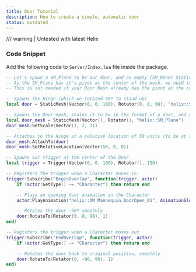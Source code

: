 ```yaml
---
title: Door Tutorial
description: How to create a simple, automatic door
status: outdated
---
```


/// warning | Untested with latest Helix

### Code Snippet

Add the following code to `Server/Index.lua` file inside the package.

```lua title="Server/Index.lua"
-- Let's spawn a SM_Plane to be our door, and an empty (SM_None) StaticMesh to be our Hinge.
-- As the SM_Plane has it's pivot at the center of the mesh, we need to have a Hinge to make it rotate properly.
-- This is not needed if your Door Mesh already has the pivot at the correct Hinge location.

-- Spawns the Hinge (which we rotated 90º to stand up)
local door = StaticMesh(Vector(0, 0, 100), Rotator(0, 0, 90), "helix::SM_None")

-- Spawns the Door mesh, scales it to be in the format of a door, and attaches it to the Hinge
local door_mesh = StaticMesh(Vector(), Rotator(), "helix::SM_Plane")
door_mesh:SetScale(Vector(1, 2, 1))

-- Attaches to the Hinge at a relative location of 50 units (to be at the hinge location)
door_mesh:AttachTo(door)
door_mesh:SetRelativeLocation(Vector(50, 0, 0))

-- Spawns our trigger at the center of the Door
local trigger = Trigger(Vector(0, 0, 100), Rotator(), 150)

-- Registers the trigger when a Character moves in
trigger:Subscribe("BeginOverlap", function(trigger, actor)
    if (actor:GetType() ~= "Character") then return end

    -- Plays an opening door animation on the Character
    actor:PlayAnimation("helix::AM_Mannequin_DoorOpen_01", AnimationSlotType.UpperBody)

    -- Rotates the door -90º smoothly
    door:RotateTo(Rotator(0, 0, 90), 1)
end)

-- Registers the trigger when a Character moves out
trigger:Subscribe("EndOverlap", function(trigger, actor)
    if (actor:GetType() ~= "Character") then return end

    -- Rotates the door back to original position, smoothly
    door:RotateTo(Rotator(0, -90, 90), 1)
end)
```

<!-- To add a character, add [this code](/getting-started/code-examples/basic-setup.md#character) from the initial setup page. -->
